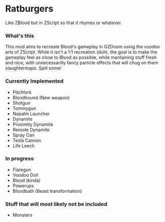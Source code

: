 # Ratburgers
Like ZBlood but in ZScript so that it rhymes or whatever.
### What's this
This mod aims to recreate Blood's gameplay in GZDoom using the voodoo arts of ZScript. While it isn't a 1:1 recreation (duh), the goal is to make the gameplay feel as close to Blood as possible, while mantaining stuff fresh and nice, with unnecessarilly fancy particle effects that will chug on them slaughtermaps. Spill some!
### Currently Implemented
- Pitchfork
- Bloodhound (New weapon)
- Shotgun
- Tommygun
- Napalm Launcher
- Dynamite
- Proximity Dynamite
- Remote Dynamite
- Spray Can
- Tesla Cannon
- Life Leech
### In progress
- Flaregun
- Voodoo Doll
- Blood (kinda)
- Powerups
- Bloodbath (Beast transformation)
### Stuff that will most likely not be included
- Monsters
